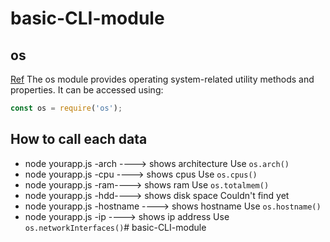 # basic-CLI-module

## os
[Ref](https://nodejs.org/dist/latest-v14.x/docs/api/os.html)
The os module provides operating system-related utility methods and properties. It can be accessed using:
```js
const os = require('os');
```

## How to call each data
- node yourapp.js -arch ----> shows architecture
Use `os.arch()`
- node yourapp.js -cpu ----> shows cpus
Use `os.cpus()`
- node yourapp.js -ram----> shows ram
Use `os.totalmem()`
- node yourapp.js -hdd----> shows disk space
Couldn't find yet
- node yourapp.js -hostname ----> shows hostname
Use `os.hostname()`
- node yourapp.js -ip ----> shows ip address
Use `os.networkInterfaces()`# basic-CLI-module
